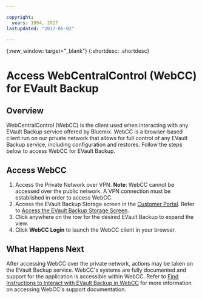 ```yaml
---

copyright:
  years: 1994, 2017
lastupdated: "2017-05-02"

---
```

{:new_window: target="_blank"}
{:shortdesc: .shortdesc}

# Access WebCentralControl (WebCC) for EVault Backup
## Overview

WebCentralControl (WebCC) is the client used when interacting with any EVault Backup service offered by Bluemix. WebCC is a browser-based client run on our private network that allows for full control of any EVault Backup service, including configuration and restores. Follow the steps below to access WebCC for EVault Backup.

## Access WebCC

1. Access the Private Network over VPN.
    **Note**: WebCC cannot be accessed over the public network. A VPN connection must be established in order to access WebCC.
2. Access the EVault Backup Storage screen in the [Customer Portal](http://control.softlayer.com/). Refer to [Access the EVault Backup Storage Screen](/docs/infrastructure/Backup/access-evault-backup-storage-screen.html).
3. Click anywhere on the row for the desired EVault Backup to expand the view.
3. Click **WebCC Login** to launch the WebCC client in your browser.

## What Happens Next

After accessing WebCC over the private network, actions may be taken on the EVault Backup service. WebCC's systems are fully documented and support for the application is accessible within WebCC. Refer to [Find Instructions to Interact with EVault Backup in WebCC](/docs/infrastructure/Backup/find-instructions-interact-evault-backup-webcc.html) for more information on accessing WebCC's support documentation.
